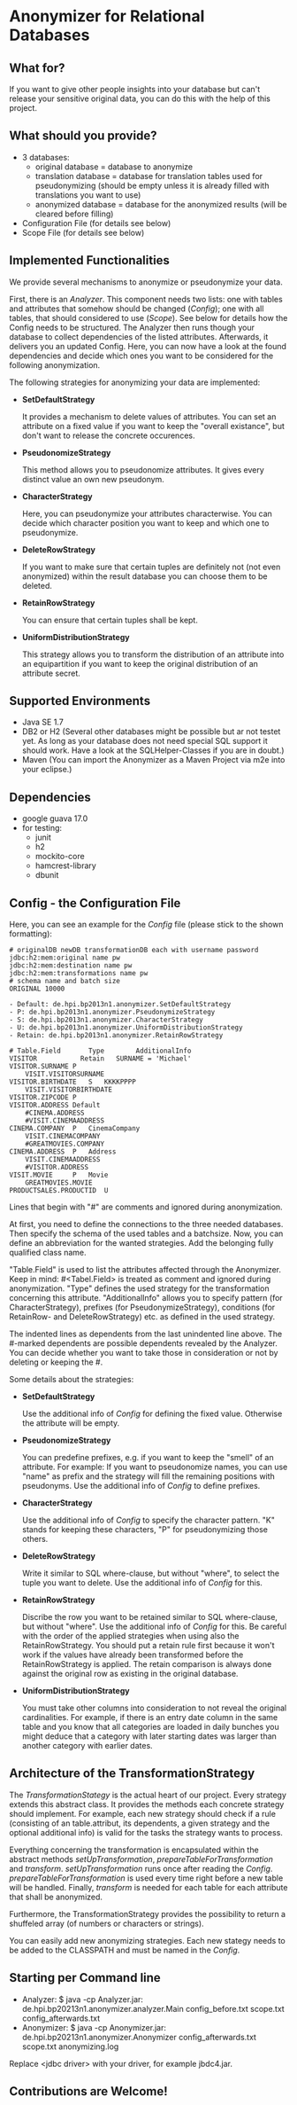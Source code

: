 
Anonymizer for Relational Databases
===================================

What for?
---------
If you want to give other people insights into your database but can't release your sensitive original data, you can do this with the help of this project.


What should you provide?
------------------------
* 3 databases:
    + original database = database to anonymize
    + translation database = database for translation tables used for pseudonymizing (should be empty unless it is already filled with translations you want to use)
    + anonymized database = database for the anonymized results (will be cleared before filling)
* Configuration File (for details see below)
* Scope File (for details see below)
 

Implemented Functionalities
---------------------------
We provide several mechanisms to anonymize or pseudonymize your data.

First, there is an *Analyzer*. This component needs two lists: one with tables and attributes that somehow should be changed (*Config*); one with all tables, that should considered to use (*Scope*). See below for details how the Config needs to be structured. The Analyzer then runs though your database to collect dependencies of the listed attributes. Afterwards, it delivers you an updated Config. Here, you can now have a look at the found dependencies and decide which ones you want to be considered for the following anonymization. 

The following strategies for anonymizing your data are implemented:
* __SetDefaultStrategy__

    It provides a mechanism to delete values of attributes. You can set an attribute on a fixed value if you want to keep the "overall existance", but don't want to release the concrete occurences.

* __PseudonomizeStrategy__

    This method allows you to pseudonomize attributes. It gives every distinct value an own new pseudonym.  

* __CharacterStrategy__

    Here, you can pseudonymize your attributes characterwise. You can decide which character position you want to keep and which one to pseudonymize.

* __DeleteRowStrategy__

    If you want to make sure that certain tuples are definitely not (not even anonymized) within the result database you can choose them to be deleted.

* __RetainRowStrategy__

    You can ensure that certain tuples shall be kept.

* __UniformDistributionStrategy__

    This strategy allows you to transform the distribution of an attribute into an equipartition if you want to keep the original distribution of an attribute secret.


Supported Environments
----------------------
* Java SE 1.7
* DB2 or H2 (Several other databases might be possible but ar not testet yet. As long as your database does not need special SQL support it should work. Have a look at the SQLHelper-Classes if you are in doubt.)
* Maven (You can import the Anonymizer as a Maven Project via m2e into your eclipse.)


Dependencies
------------
* google guava 17.0
* for testing:
    + junit
    + h2
    + mockito-core
    + hamcrest-library
    + dbunit


Config - the Configuration File
-------------------------------
Here, you can see an example for the *Config* file (please stick to the shown formatting):

    # originalDB newDB transformationDB each with username password
    jdbc:h2:mem:original name pw
    jdbc:h2:mem:destination name pw
    jdbc:h2:mem:transformations name pw
    # schema name and batch size
    ORIGINAL 10000
    
    - Default: de.hpi.bp2013n1.anonymizer.SetDefaultStrategy
    - P: de.hpi.bp2013n1.anonymizer.PseudonymizeStrategy
    - S: de.hpi.bp2013n1.anonymizer.CharacterStrategy
    - U: de.hpi.bp2013n1.anonymizer.UniformDistributionStrategy
    - Retain: de.hpi.bp2013n1.anonymizer.RetainRowStrategy
    
    # Table.Field		Type		AdditionalInfo
    VISITOR           Retain   SURNAME = 'Michael'
    VISITOR.SURNAME	P
        VISIT.VISITORSURNAME
    VISITOR.BIRTHDATE	S	KKKKPPPP
        VISIT.VISITORBIRTHDATE
    VISITOR.ZIPCODE	P
    VISITOR.ADDRESS	Default
        #CINEMA.ADDRESS
        #VISIT.CINEMAADDRESS
    CINEMA.COMPANY	P	CinemaCompany
        VISIT.CINEMACOMPANY
        #GREATMOVIES.COMPANY
    CINEMA.ADDRESS	P	Address
        VISIT.CINEMAADDRESS
        #VISITOR.ADDRESS
    VISIT.MOVIE	    P	Movie
        GREATMOVIES.MOVIE
    PRODUCTSALES.PRODUCTID	U

Lines that begin with "#" are comments and ignored during anonymization.

At first, you need to define the connections to the three needed databases.
Then specify the schema of the used tables and a batchsize.
Now, you can define an abbreviation for the wanted strategies. Add the belonging fully qualified class name.

"Table.Field" is used to list the attributes affected through the Anonymizer. Keep in mind: #<Tabel.Field> is treated as comment and ignored during anonymization.
"Type" defines the used strategy for the transformation concerning this attribute.
"AdditionalInfo" allows you to specify pattern (for CharacterStrategy), prefixes (for PseudonymizeStrategy), conditions (for RetainRow- and DeleteRowStrategy) etc. as defined in the used strategy.

The indented lines as dependents from the last unindented line above. The #-marked dependents are possible dependents revealed by the Analyzer. You can decide whether you want to take those in consideration or not by deleting or keeping the #.

Some details about the strategies:
* __SetDefaultStrategy__

    Use the additional info of *Config* for defining the fixed value. Otherwise the attribute will be empty.

* __PseudonomizeStrategy__

    You can predefine prefixes, e.g. if you want to keep the "smell" of an attribute. For example: If you want to pseudonomize names, you can use "name" as prefix and the strategy will fill the remaining positions with pseudonyms. Use the additional info of *Config* to define prefixes.

* __CharacterStrategy__

    Use the additional info of *Config* to specify the character pattern. "K" stands for keeping these characters, "P" for pseudonymizing those others.
     
* __DeleteRowStrategy__

    Write it similar to SQL where-clause, but without "where", to select the tuple you want to delete. Use the additional info of *Config* for this.
     
* __RetainRowStrategy__

    Discribe the row you want to be retained similar to SQL where-clause, but without "where". Use the additional info of *Config* for this.
    Be careful with the order of the applied strategies when using also the RetainRowStrategy. You should put a retain rule first because it won't work if the values have already been transformed before the RetainRowStrategy is applied. The retain comparison is always done against the original row as existing in the original database.
     
* __UniformDistributionStrategy__

    You must take other columns into consideration to not reveal the original cardinalities. For example, if there is an entry date column in the same table and you know that all categories are loaded in daily bunches you might deduce that a category with later starting dates was larger than another category with earlier dates.


Architecture of the TransformationStrategy
------------------------------------------
The *TransformationStategy* is the actual heart of our project. Every strategy extends this abstract class. It provides the methods each concrete strategy should implement. For example, each new strategy should check if a rule (consisting of an table.attribut, its dependents, a given strategy and the optional additional info) is valid for the tasks the strategy wants to process.

Everything concerning the transformation is encapsulated within the abstract methods *setUpTransformation*, *prepareTableForTransformation* and *transform*. *setUpTransformation* runs once after reading the *Config*. *prepareTableForTransformation* is used every time right before a new table will be handled. Finally, *transform* is needed for each table for each attribute that shall be anonymized.

Furthermore, the TransformationStrategy provides the possibility to return a shuffeled array (of numbers or characters or strings).

You can easily add new anonymizing strategies. Each new stategy needs to be added to the CLASSPATH and must be named in the *Config*.    

Starting per Command line
----------------------
* Analyzer:
        $ java -cp Analyzer.jar:<jdbc driver> de.hpi.bp20213n1.anonymizer.analyzer.Main config_before.txt scope.txt config_afterwards.txt
* Anonymizer:
        $ java -cp Anonymizer.jar:<jdbc driver> de.hpi.bp20213n1.anonymizer.Anonymizer config_afterwards.txt scope.txt anonymizing.log
    
Replace &lt;jdbc driver&gt; with your driver, for example jbdc4.jar.


**Contributions are Welcome!**
------------------------------


